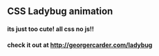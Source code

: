## CSS Ladybug animation

#### its just too cute! all css no js!!

#### check it out at <http://georgercarder.com/ladybug>

